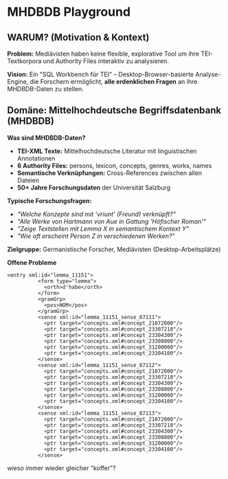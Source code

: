 # MHDBDB Playground

## WARUM? (Motivation & Kontext)

**Problem:** Mediävisten haben keine flexible, explorative Tool um ihre TEI-Textkorpora und Authority Files interaktiv zu analysieren.

**Vision:** Ein "SQL Workbench für TEI" – Desktop-Browser-basierte Analyse-Engine, die Forschern ermöglicht, **alle erdenklichen Fragen** an ihre MHDBDB-Daten zu stellen.

## Domäne: Mittelhochdeutsche Begriffsdatenbank (MHDBDB)

**Was sind MHDBDB-Daten?**
- **TEI-XML Texte:** Mittelhochdeutsche Literatur mit linguistischen Annotationen
- **6 Authority Files:** persons, lexicon, concepts, genres, works, names
- **Semantische Verknüpfungen:** Cross-References zwischen allen Dateien
- **50+ Jahre Forschungsdaten** der Universität Salzburg

**Typische Forschungsfragen:**
- *"Welche Konzepte sind mit 'vriunt' (Freund) verknüpft?"*
- *"Alle Werke von Hartmann von Aue in Gattung 'Höfischer Roman'"*
- *"Zeige Textstellen mit Lemma X in semantischem Kontext Y"*
- *"Wie oft erscheint Person Z in verschiedenen Werken?"*

**Zielgruppe:** Germanistische Forscher, Mediävisten (Desktop-Arbeitsplätze)

**Offene Probleme**

```
<entry xml:id="lemma_11151">
          <form type="lemma">
            <orth>d'habe</orth>
          </form>
          <gramGrp>
            <pos>NOM</pos>
          </gramGrp>
          <sense xml:id="lemma_11151_sense_87111">
            <ptr target="concepts.xml#concept_21072000"/>
            <ptr target="concepts.xml#concept_23307210"/>
            <ptr target="concepts.xml#concept_23304300"/>
            <ptr target="concepts.xml#concept_23308000"/>
            <ptr target="concepts.xml#concept_31200000"/>
            <ptr target="concepts.xml#concept_23304100"/>
          </sense>
          <sense xml:id="lemma_11151_sense_87112">
            <ptr target="concepts.xml#concept_21072000"/>
            <ptr target="concepts.xml#concept_23307210"/>
            <ptr target="concepts.xml#concept_23304300"/>
            <ptr target="concepts.xml#concept_23308000"/>
            <ptr target="concepts.xml#concept_31200000"/>
            <ptr target="concepts.xml#concept_23304100"/>
          </sense>
          <sense xml:id="lemma_11151_sense_87113">
            <ptr target="concepts.xml#concept_21072000"/>
            <ptr target="concepts.xml#concept_23307210"/>
            <ptr target="concepts.xml#concept_23304300"/>
            <ptr target="concepts.xml#concept_23308000"/>
            <ptr target="concepts.xml#concept_31200000"/>
            <ptr target="concepts.xml#concept_23304100"/>
          </sense>
```
wieso immer wieder gleicher "koffer"?
